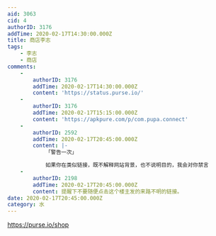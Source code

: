 ```yaml
---
aid: 3063
cid: 4
authorID: 3176
addTime: 2020-02-17T14:30:00.000Z
title: 商店李志
tags:
    - 李志
    - 商店
comments:
    -
        authorID: 3176
        addTime: 2020-02-17T14:30:00.000Z
        content: 'https://status.purse.io/'
    -
        authorID: 3176
        addTime: 2020-02-17T15:15:00.000Z
        content: 'https://apkpure.com/p/com.pupa.connect'
    -
        authorID: 2592
        addTime: 2020-02-17T20:45:00.000Z
        content: |-
            「警告一次」

            如果你在类似链接，既不解释网站背景，也不说明目的，我会对你禁言
    -
        authorID: 2198
        addTime: 2020-02-17T20:45:00.000Z
        content: 提醒下不要随便点击这个楼主发的来路不明的链接。
date: 2020-02-17T20:45:00.000Z
category: 水
---
```


https://purse.io/shop
